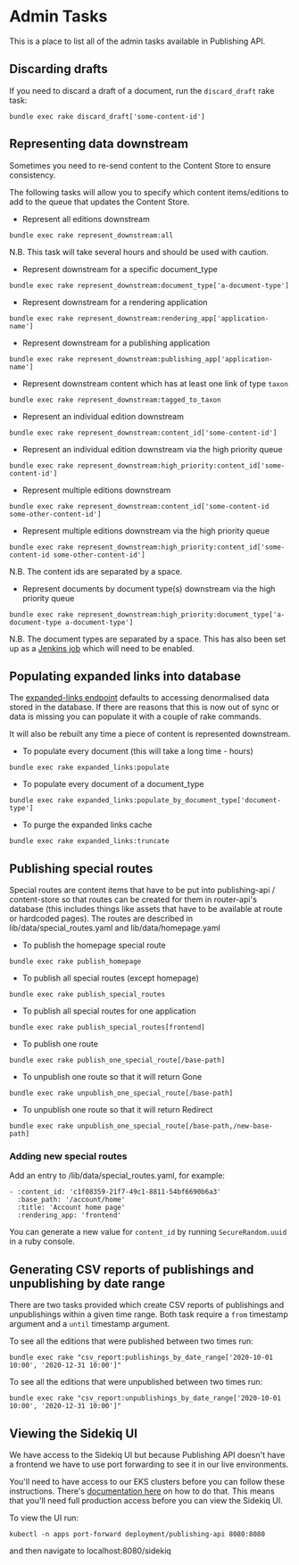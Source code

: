 # Admin Tasks

This is a place to list all of the admin tasks available in Publishing API.

## Discarding drafts

If you need to discard a draft of a document, run the `discard_draft` rake task:

```
bundle exec rake discard_draft['some-content-id']
```

## Representing data downstream

Sometimes you need to re-send content to the Content Store to ensure consistency.

The following tasks will allow you to specify which content items/editions to add to the queue that updates the Content Store.

* Represent all editions downstream
```
bundle exec rake represent_downstream:all
```
N.B. This task will take several hours and should be used with caution.

* Represent downstream for a specific document_type
```
bundle exec rake represent_downstream:document_type['a-document-type']
```

* Represent downstream for a rendering application
```
bundle exec rake represent_downstream:rendering_app['application-name']
```

* Represent downstream for a publishing application
```
bundle exec rake represent_downstream:publishing_app['application-name']
```

* Represent downstream content which has at least one link of type `taxon`
```
bundle exec rake represent_downstream:tagged_to_taxon
```

* Represent an individual edition downstream
```
bundle exec rake represent_downstream:content_id['some-content-id']
```

* Represent an individual edition downstream via the high priority queue
```
bundle exec rake represent_downstream:high_priority:content_id['some-content-id']
```

* Represent multiple editions downstream
```
bundle exec rake represent_downstream:content_id['some-content-id some-other-content-id']
```

* Represent multiple editions downstream via the high priority queue
```
bundle exec rake represent_downstream:high_priority:content_id['some-content-id some-other-content-id']
```

N.B. The content ids are separated by a space.

* Represent documents by document type(s) downstream via the high priority queue
```
bundle exec rake represent_downstream:high_priority:document_type['a-document-type a-document-type']
```

N.B. The document types are separated by a space. This has also been set up as a
[Jenkins job](https://github.com/alphagov/govuk-puppet/blob/master/modules/govuk_jenkins/manifests/jobs/publishing_api_republish_organisations.pp) which will need to be enabled.

## Populating expanded links into database

The [expanded-links endpoint](api.md#get-v2expanded-linkscontent_id) defaults
to accessing denormalised data stored in the database. If there are reasons
that this is now out of sync or data is missing you can populate it with
a couple of rake commands.

It will also be rebuilt any time a piece of content is represented downstream.

* To populate every document (this will take a long time - hours)
```
bundle exec rake expanded_links:populate
```

* To populate every document of a document_type
```
bundle exec rake expanded_links:populate_by_document_type['document-type']
```

* To purge the expanded links cache
```
bundle exec rake expanded_links:truncate
```

## Publishing special routes

Special routes are content items that have to be put into publishing-api / content-store so that routes
can be created for them in router-api's database (this includes things like assets that have to be available
at route or hardcoded pages). The routes are described in lib/data/special_routes.yaml and lib/data/homepage.yaml

* To publish the homepage special route
```
bundle exec rake publish_homepage
```

* To publish all special routes (except homepage)
```
bundle exec rake publish_special_routes
```

* To publish all special routes for one application
```
bundle exec rake publish_special_routes[frontend]
```

* To publish one route
```
bundle exec rake publish_one_special_route[/base-path]
```

* To unpublish one route so that it will return Gone
```
bundle exec rake unpublish_one_special_route[/base-path]
```

* To unpublish one route so that it will return Redirect
```
bundle exec rake unpublish_one_special_route[/base-path,/new-base-path]
```

### Adding new special routes

Add an entry to /lib/data/special_routes.yaml, for example:

```
- :content_id: 'c1f08359-21f7-49c1-8811-54bf6690b6a3'
  :base_path: '/account/home'
  :title: 'Account home page'
  :rendering_app: 'frontend'
```

You can generate a new value for `content_id` by running `SecureRandom.uuid` in a ruby console.

## Generating CSV reports of publishings and unpublishing by date range

There are two tasks provided which create CSV reports of publishings and
unpublishings within a given time range. Both task require a `from` timestamp
argument and a `until` timestamp argument.

To see all the editions that were published between two times run:

```
bundle exec rake "csv_report:publishings_by_date_range['2020-10-01 10:00', '2020-12-31 10:00']"
```

To see all the editions that were unpublished between two times run:

```
bundle exec rake "csv_report:unpublishings_by_date_range['2020-10-01 10:00', '2020-12-31 10:00']"
```

## Viewing the Sidekiq UI

We have access to the Sidekiq UI but because Publishing API doesn't have a
frontend we have to use port forwarding to see it in our live environments.

You'll need to have access to our EKS clusters before you can follow these
instructions. There's [documentation here](https://docs.publishing.service.gov.uk/kubernetes/get-started/access-eks-cluster/#access-a-cluster-that-you-have-accessed-before) on how to do that. This means that
you'll need full production access before you can view the Sidekiq UI.

To view the UI run:

```
kubectl -n apps port-forward deployment/publishing-api 8080:8080
```

and then navigate to localhost:8080/sidekiq
